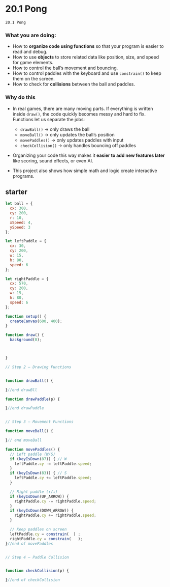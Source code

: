 # 20.1 Pong
```
20.1 Pong
```
### What you are doing:

* How to **organize code using functions** so that your program is easier to read and debug.
* How to use **objects** to store related data like position, size, and speed for game elements.
* How to control the ball’s movement and bouncing.
* How to control paddles with the keyboard and use `constrain()` to keep them on the screen.
* How to check for **collisions** between the ball and paddles.

### Why do this

* In real games, there are many moving parts. If everything is written inside `draw()`, the code quickly becomes messy and hard to fix. Functions let us separate the jobs:

  * `drawBall()` → only draws the ball
  * `moveBall()` → only updates the ball’s position
  * `movePaddles()` → only updates paddles with input
  * `checkCollision()` → only handles bouncing off paddles
* Organizing your code this way makes it **easier to add new features later** like scoring, sound effects, or even AI.
* This project also shows how simple math and logic create interactive programs.


## starter 
```js
let ball = {
  cx: 300,
  cy: 200,
  r: 10,
  xSpeed: 4,
  ySpeed: 3
};

let leftPaddle = {
  cx: 30,
  cy: 200,
  w: 15,
  h: 80,
  speed: 6
};

let rightPaddle = {
  cx: 570,
  cy: 200,
  w: 15,
  h: 80,
  speed: 6
};

function setup() {
  createCanvas(600, 400);
}

function draw() {
  background(0);



}

// Step 2 – Drawing Functions


function drawBall() {

}//end drawBll

function drawPaddle(p) {

}//end drawPaddle


// Step 3 – Movement Functions

function moveBall() {

}// end moveBall

function movePaddles() {
  // Left paddle (W/S)
  if (keyIsDown(87)) { // W
    leftPaddle.cy -= leftPaddle.speed;
  }
  if (keyIsDown(83)) { // S
    leftPaddle.cy += leftPaddle.speed;
  }

  // Right paddle (↑/↓)
  if (keyIsDown(UP_ARROW)) {
    rightPaddle.cy -= rightPaddle.speed;
  }
  if (keyIsDown(DOWN_ARROW)) {
    rightPaddle.cy += rightPaddle.speed;
  }

  // Keep paddles on screen
  leftPaddle.cy = constrain(  ) ;
  rightPaddle.cy = constrain(   );
}//end of movePaddles


// Step 4 – Paddle Collision


function checkCollision(p) {

}//end of checkCollision




```
